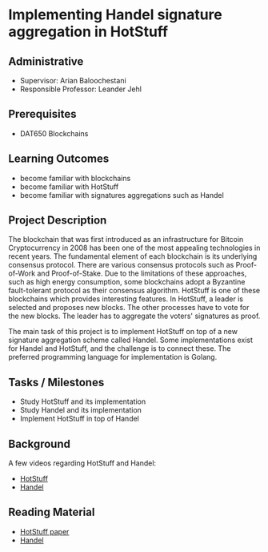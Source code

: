 # Implementing Handel signature aggregation in HotStuff

## Administrative 

- Supervisor: Arian Baloochestani
- Responsible Professor: Leander Jehl

## Prerequisites

 - DAT650 Blockchains

## Learning Outcomes

- become familiar with blockchains
- become familiar with HotStuff
- become familiar with signatures aggregations such as Handel

## Project Description

The blockchain that was first introduced as an infrastructure for Bitcoin Cryptocurrency in 2008 has been one of the most appealing technologies in recent years. The fundamental element of each blockchain is its underlying consensus protocol. There are various consensus protocols such as Proof-of-Work and Proof-of-Stake. Due to the limitations of these approaches, such as high energy consumption, some blockchains adopt a Byzantine fault-tolerant protocol as their consensus algorithm. HotStuff is one of these blockchains which provides interesting features. In HotStuff, a leader is selected and proposes new blocks. The other processes have to vote for the new blocks. The leader has to aggregate the voters' signatures as proof.    

The main task of this project is to implement HotStuff on top of a new signature aggregation scheme called Handel. Some implementations exist for Handel and HotStuff, and the challenge is to connect these. The preferred programming language for implementation is Golang. 

## Tasks / Milestones

 - Study HotStuff and its implementation
 - Study Handel and its implementation
 - Implement HotStuff in top of Handel

 ## Background

 A few videos regarding HotStuff and Handel:

 - [HotStuff](https://www.youtube.com/watch?v=GAGW-c4hADA)
 - [Handel](https://www.youtube.com/watch?v=cmX8Fmbh9Yc)

 ## Reading Material

 - [HotStuff paper](https://dl.acm.org/doi/pdf/10.1145/3293611.3331591)
 - [Handel](https://arxiv.org/pdf/1906.05132.pdf)
